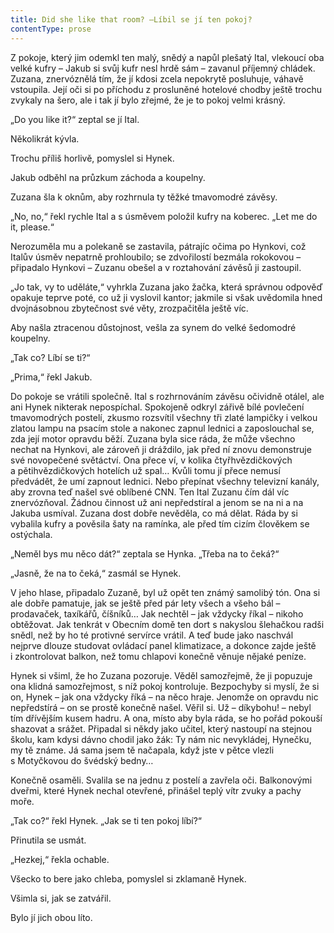 ```yaml
---
title: Did she like that room? –Líbil se jí ten pokoj?
contentType: prose
---
```


<section>

Z pokoje, který jim odemkl ten malý, snědý a napůl plešatý Ital, vlekoucí oba velké kufry – Jakub si svůj kufr nesl hrdě sám – zavanul příjemný chládek. Zuzana, znervóznělá tím, že jí kdosi zcela nepokrytě posluhuje, váhavě vstoupila. Její oči si po příchodu z prosluněné hotelové chodby ještě trochu zvykaly na šero, ale i tak jí bylo zřejmé, že je to pokoj velmi krásný.

„Do you like it?“ zeptal se jí Ital.

Několikrát kývla.

Trochu příliš horlivě, pomyslel si Hynek.

Jakub odběhl na průzkum záchoda a koupelny.

Zuzana šla k oknům, aby rozhrnula ty těžké tmavomodré závěsy.

„No, no,“ řekl rychle Ital a s úsměvem položil kufry na koberec. „Let me do it, please.“

Nerozuměla mu a polekaně se zastavila, pátrajíc očima po Hynkovi, což Italův úsměv nepatrně prohloubilo; se zdvořilostí bezmála rokokovou – připadalo Hynkovi – Zuzanu obešel a v roztahování závěsů ji zastoupil.

„Jo tak, vy to uděláte,“ vyhrkla Zuzana jako žačka, která správnou odpověď opakuje teprve poté, co už ji vyslovil kantor; jakmile si však uvědomila hned dvojnásobnou zbytečnost své věty, zrozpačitěla ještě víc.

Aby našla ztracenou důstojnost, vešla za synem do velké šedomodré koupelny.

„Tak co? Líbí se ti?“

„Prima,“ řekl Jakub.

Do pokoje se vrátili společně. Ital s rozhrnováním závěsu očividně otálel, ale ani Hynek nikterak nepospíchal. Spokojeně odkryl zářivě bílé povlečení tmavomodrých postelí, zkusmo rozsvítil všechny tři zlaté lampičky i velkou zlatou lampu na psacím stole a nakonec zapnul lednici a zaposlouchal se, zda její motor opravdu běží. Zuzana byla sice ráda, že může všechno nechat na Hynkovi, ale zároveň ji dráždilo, jak před ní znovu demonstruje své novopečené světáctví. Ona přece ví, v kolika čtyřhvězdičkových a pětihvězdičkových hotelích už spal… Kvůli tomu jí přece nemusí předvádět, že umí zapnout lednici. Nebo přepínat všechny televizní kanály, aby zrovna teď našel své oblíbené CNN. Ten Ital Zuzanu čím dál víc znervózňoval. Žádnou činnost už ani nepředstíral a jenom se na ni a na Jakuba usmíval. Zuzana dost dobře nevěděla, co má dělat. Ráda by si vybalila kufry a pověsila šaty na ramínka, ale před tím cizím člověkem se ostýchala.

„Neměl bys mu něco dát?“ zeptala se Hynka. „Třeba na to čeká?“

„Jasně, že na to čeká,“ zasmál se Hynek.

V jeho hlase, připadalo Zuzaně, byl už opět ten známý samolibý tón. Ona si ale dobře pamatuje, jak se ještě před pár lety všech a všeho bál – prodavaček, taxíkářů, číšníků… Jak nechtěl – jak vždycky říkal – nikoho obtěžovat. Jak tenkrát v Obecním domě ten dort s nakyslou šlehačkou radši snědl, než by ho té protivné servírce vrátil. A teď bude jako naschvál nejprve dlouze studovat ovládací panel klimatizace, a dokonce zajde ještě i zkontrolovat balkon, než tomu chlapovi konečně věnuje nějaké peníze.

Hynek si všiml, že ho Zuzana pozoruje. Věděl samozřejmě, že ji popuzuje ona klidná samozřejmost, s níž pokoj kontroluje. Bezpochyby si myslí, že si on, Hynek – jak ona vždycky říká – na něco hraje. Jenomže on opravdu nic nepředstírá – on se prostě konečně našel. Věřil si. Už – díkybohu! – nebyl tím dřívějším kusem hadru. A ona, místo aby byla ráda, se ho pořád pokouší shazovat a srážet. Připadal si někdy jako učitel, který nastoupí na stejnou školu, kam kdysi dávno chodil jako žák: Ty nám nic nevykládej, Hynečku, my tě známe. Já sama jsem tě načapala, když jste v pětce vlezli s Motyčkovou do švédský bedny…

Konečně osaměli. Svalila se na jednu z postelí a zavřela oči. Balkonovými dveřmi, které Hynek nechal otevřené, přinášel teplý vítr zvuky a pachy moře.

„Tak co?“ řekl Hynek. „Jak se ti ten pokoj líbí?“

Přinutila se usmát.

„Hezkej,“ řekla ochable.

Všecko to bere jako chleba, pomyslel si zklamaně Hynek.

Všimla si, jak se zatvářil.

Bylo jí jich obou líto.

</section>
